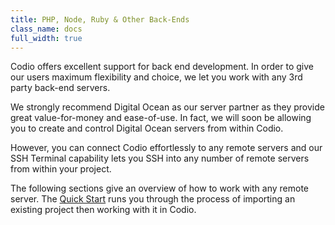 ```yaml
---
title: PHP, Node, Ruby & Other Back-Ends
class_name: docs
full_width: true
---
```


Codio offers excellent support for back end development. In order to give our users maximum flexibility and choice, we let you work with any 3rd party back-end servers.

We strongly recommend Digital Ocean as our server partner as they provide great value-for-money and ease-of-use. In fact, we will soon be allowing you to create and control Digital Ocean servers from within Codio.

However, you can connect Codio effortlessly to any remote servers and our SSH Terminal capability lets you SSH into any number of remote servers from within your project.

The following sections give an overview of how to work with any remote server. The [Quick Start](/docs/back-end/quick-start) runs you through the process of importing an existing project then working with it in Codio.

